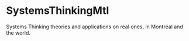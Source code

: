 # SystemsThinkingMtl
Systems Thinking theories and applications on real ones, in Montréal and the world.
